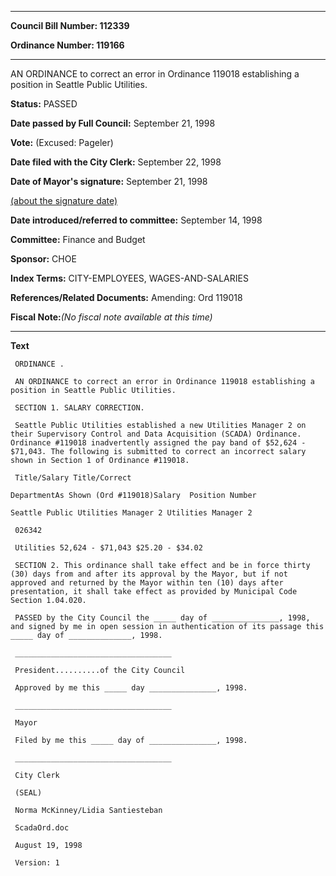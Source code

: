 

********

**Council Bill Number: 112339**
   
**Ordinance Number: 119166**
********

 AN ORDINANCE to correct an error in Ordinance 119018 establishing a position in Seattle Public Utilities.

**Status:** PASSED
   
**Date passed by Full Council:** September 21, 1998
   
**Vote:** (Excused: Pageler)
   
**Date filed with the City Clerk:** September 22, 1998
   
**Date of Mayor's signature:** September 21, 1998
   
[(about the signature date)](/~public/approvaldate.htm)
   
   
   
**Date introduced/referred to committee:** September 14, 1998
   
**Committee:** Finance and Budget
   
**Sponsor:** CHOE
   
   
**Index Terms:** CITY-EMPLOYEES, WAGES-AND-SALARIES

**References/Related Documents:** Amending: Ord 119018

**Fiscal Note:**_(No fiscal note available at this time)_

********

**Text**
   
```
 ORDINANCE .

 AN ORDINANCE to correct an error in Ordinance 119018 establishing a position in Seattle Public Utilities.

 SECTION 1. SALARY CORRECTION.

 Seattle Public Utilities established a new Utilities Manager 2 on their Supervisory Control and Data Acquisition (SCADA) Ordinance. Ordinance #119018 inadvertently assigned the pay band of $52,624 - $71,043. The following is submitted to correct an incorrect salary shown in Section 1 of Ordinance #119018.

 Title/Salary Title/Correct

DepartmentAs Shown (Ord #119018)Salary  Position Number

Seattle Public Utilities Manager 2 Utilities Manager 2

 026342

 Utilities 52,624 - $71,043 $25.20 - $34.02

 SECTION 2. This ordinance shall take effect and be in force thirty (30) days from and after its approval by the Mayor, but if not approved and returned by the Mayor within ten (10) days after presentation, it shall take effect as provided by Municipal Code Section 1.04.020.

 PASSED by the City Council the _____ day of _______________, 1998, and signed by me in open session in authentication of its passage this _____ day of ______________, 1998.

 ___________________________________

 President..........of the City Council

 Approved by me this _____ day _______________, 1998.

 ___________________________________

 Mayor

 Filed by me this _____ day of _______________, 1998.

 ___________________________________

 City Clerk

 (SEAL)

 Norma McKinney/Lidia Santiesteban

 ScadaOrd.doc

 August 19, 1998

 Version: 1

```
